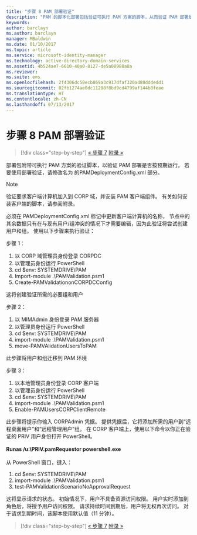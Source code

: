 ```yaml
---
title: "步骤 8 PAM 部署验证"
description: "PAM 的脚本化部署包括验证可执行 PAM 方案的脚本，从而验证 PAM 部署是否按预期运行。"
keywords: 
author: barclayn
ms.author: barclayn
manager: MBaldwin
ms.date: 01/10/2017
ms.topic: article
ms.service: microsoft-identity-manager
ms.technology: active-directory-domain-services
ms.assetid: 4b524ae7-6610-40a0-8127-de5a08988a8a
ms.reviewer: 
ms.suite: ems
ms.openlocfilehash: 2f4306dc50ecb869a3c917dfaf320ad80dddedd1
ms.sourcegitcommit: 02fb1274ae0dc11288f8bd9cd4799af144b8feae
ms.translationtype: HT
ms.contentlocale: zh-CN
ms.lasthandoff: 07/13/2017
---
```

# 步骤 8 PAM 部署验证
<a id="step-8-pam-deployment-verification" class="xliff"></a>

>[!div class="step-by-step"]
[« 步骤 7](sp1-step7-setup-sidhistory-sidfiltering.md)
[附录 »](sp1-pam-deployment-addendum.md)

部署包附带可执行 PAM 方案的验证脚本，以验证 PAM 部署是否按预期运行。
若要使用部署验证，请修改名为 <PamValidation/> 的PAMDeploymentConfig.xml 部分。

>[!NOTE]
>验证要求客户端计算机加入到 CORP 域，并安装 PAM 客户端组件。 有关如何安装客户端的脚本，请参阅附录。

必须在 PAMDeploymentConfig.xml <PAMValidationClient/> 标记中更新客户端计算机的名称，<PAMValidation/> 节点中的其余数据只有在与现有用户/组冲突的情况下才需要编辑，因为此验证将尝试创建用户和组。
使用以下步骤来执行验证：

步骤 1：

1. 以 CORP 域管理员身份登录 CORPDC
2. 以管理员身份运行 PowerShell
3. cd $env: SYSTEMDRIVE\PAM
4. Import-module .\PAMValidation.psm1
5. Create-PAMValidationonCORPDCConfig

这将创建验证所需的必要组和用户

步骤 2：

1. 以 MIMAdmin 身份登录 PAM 服务器
2. 以管理员身份运行 PowerShell
3. cd $env: SYSTEMDRIVE\PAM
4. import-module .\PAMValidation.psm1
5. move-PAMVAlidationUsersToPAM

此步骤将用户和组迁移到 PAM 环境

步骤 3：

1. 以本地管理员身份登录 CORP 客户端
2. 以管理员身份运行 PowerShell
3. cd $env: SYSTEMDRIVE\PAM
4. import-module .\PAMValidation.psm1
5. Enable-PAMUsersCORPClientRemote


此步骤将提示你输入 CORPAdmin 凭据。 提供凭据后，它将添加所需的用户到“远程桌面用户”和“远程管理用户”组。
在 CORP 客户端上，使用以下命令以你正在验证的 PRIV 用户身份打开 PowerShell。 </br></br>
**Runas /u:<PRIV domain>\PRIV.pamRequestor powershell.exe**  </br></br>
从 PowerShell 窗口，键入：

1. cd $env: SYSTEMDRIVE\PAM
2. import-module .\PAMValidation.psm1
3. test-PAMValidationScenarioNoApprovalRequest


  这将显示请求的状态。
  初始情况下，用户不具备资源访问权限。 用户实时添加到角色后，将授予用户访问权限。 请求持续时间到期后，用户将无权再次访问。
  对于请求到期时间，该脚本使用默认值（11 分钟）。

>[!div class="step-by-step"]
[« 步骤 7](sp1-step7-setup-sidhistory-sidfiltering.md)
[附录 »](sp1-pam-deployment-addendum.md)
